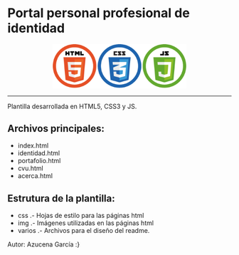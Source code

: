 # Portal personal profesional de identidad
<p align="center">
<img src="varios/logos.png" width="300">
</p>

---
Plantilla desarrollada en HTML5, CSS3 y JS.

Archivos principales:
---
- index.html
- identidad.html
- portafolio.html
- cvu.html
- acerca.html

Estrutura de la plantilla:
---

  - css .- Hojas de estilo para las páginas html
  - img .- Imágenes utilizadas en las páginas html
  - varios .- Archivos para el diseño del readme.

Autor:
Azucena García :}
